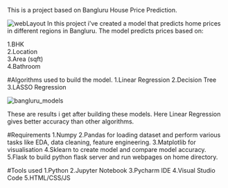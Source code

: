 This is a project based on Bangluru House Price Prediction.

![webLayout](https://user-images.githubusercontent.com/60252526/110582199-b32dec80-8120-11eb-9080-5468a8219606.PNG)
In this project i've created a model that predicts home prices in different regions in Bangluru. The model predicts prices based on:

1.BHK    
2.Location   
3.Area (sqft)   
4.Bathroom 
  
#Algorithms used to build the model.
1.Linear Regression
2.Decision Tree
3.LASSO Regression

![bangluru_models](https://user-images.githubusercontent.com/60252526/110582870-afe73080-8121-11eb-877b-aab4a7b616ed.PNG)

These are results i get after building these models. Here Linear Regression gives better accuracy than other algorithms.

#Requirements
1.Numpy
2.Pandas for loading dataset and perform various tasks like EDA, data cleaning, feature engineering.
3.Matplotlib for visualisation
4.Sklearn to create model and compare model accuracy.
5.Flask to build python flask server and run webpages on home directory.

#Tools used
1.Python
2.Jupyter Notebook
3.Pycharm IDE
4.Visual Studio Code
5.HTML/CSS/JS 


